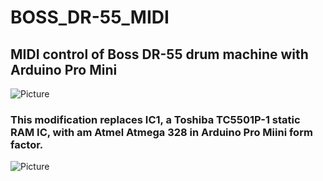 # BOSS_DR-55_MIDI
## MIDI control of Boss DR-55 drum machine with Arduino Pro Mini 
![Picture](http://www.polynominal.com/site/studio/gear/drum/boss-dr55/boss-dr-55.jpg)
### This modification replaces IC1, a Toshiba TC5501P-1 static RAM IC, with am Atmel Atmega 328 in Arduino Pro Miini form factor.
![Picture](https://cdn.sparkfun.com/assets/f/4/e/2/7/51eeb8f9ce395f0778000000.png)
